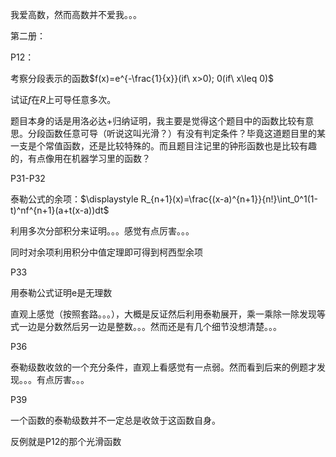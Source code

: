 我爱高数，然而高数并不爱我。。。

第二册：

P12：

考察分段表示的函数$f(x)=e^{-\frac{1}{x}}(if\ x>0); 0(if\ x\leq 0)$

试证$f$在$R$上可导任意多次。

题目本身的话是用洛必达+归纳证明，我主要是觉得这个题目中的函数比较有意思。分段函数任意可导（听说这叫光滑？）有没有判定条件？毕竟这道题目里的某一支是个常值函数，还是比较特殊的。而且题目注记里的钟形函数也是比较有趣的，有点像用在机器学习里的函数？

P31-P32

泰勒公式的余项：$\displaystyle R_{n+1}(x)=\frac{(x-a)^{n+1}}{n!}\int_0^1(1-t)^nf^{n+1}(a+t(x-a))dt$

利用多次分部积分来证明。。。感觉有点厉害。。。

同时对余项利用积分中值定理即可得到柯西型余项

P33

用泰勒公式证明e是无理数

直观上感觉（按照套路。。。），大概是反证然后利用泰勒展开，乘一乘除一除发现等式一边是分数然后另一边是整数。。。然而还是有几个细节没想清楚。。。

P36

泰勒级数收敛的一个充分条件，直观上看感觉有一点弱。然而看到后来的例题才发现。。。有点厉害。。。

P39

一个函数的泰勒级数并不一定总是收敛于这函数自身。

反例就是P12的那个光滑函数

